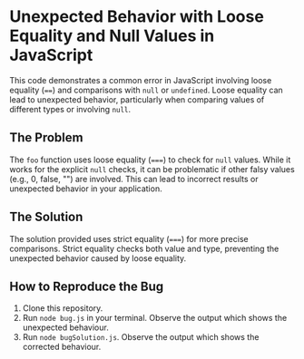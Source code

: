 # Unexpected Behavior with Loose Equality and Null Values in JavaScript

This code demonstrates a common error in JavaScript involving loose equality (`==`) and comparisons with `null` or `undefined`.  Loose equality can lead to unexpected behavior, particularly when comparing values of different types or involving `null`.

## The Problem

The `foo` function uses loose equality (`===`) to check for `null` values. While it works for the explicit `null` checks, it can be problematic if other falsy values (e.g., 0, false, "") are involved.  This can lead to incorrect results or unexpected behavior in your application.

## The Solution

The solution provided uses strict equality (`===`) for more precise comparisons. Strict equality checks both value and type, preventing the unexpected behavior caused by loose equality.

## How to Reproduce the Bug

1. Clone this repository.
2. Run `node bug.js` in your terminal. Observe the output which shows the unexpected behaviour. 
3. Run `node bugSolution.js`. Observe the output which shows the corrected behaviour. 
